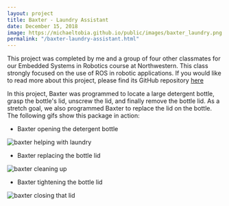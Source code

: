 ```yaml
---
layout: project
title: Baxter - Laundry Assistant
date: December 15, 2018
image: https://michaeltobia.github.io/public/images/baxter_laundry.png
permalink: "/baxter-laundry-assistant.html"
---
```


This project was completed by me and a group of four other classmates for our
Embedded Systems in Robotics course at Northwestern. This class strongly focused
on the use of ROS in robotic applications. If you would like to read more about
this project, please find its GitHub repository [here](https://github.com/am2512/baxter_final_project)

In this project, Baxter was programmed to locate a large detergent bottle,
grasp the bottle's lid, unscrew the lid, and finally remove the bottle lid. As
a stretch goal, we also programmed Baxter to replace the lid on the bottle. The
following gifs show this package in action:

* Baxter opening the detergent bottle


![baxter helping with laundry](https://michaeltobia.github.io/public/images/baxter_opening_lid.gif)


* Baxter replacing the bottle lid


![baxter cleaning up](https://michaeltobia.github.io/public/images/baxter_move_to_bottle.gif)


* Baxter tightening the bottle lid


![baxter closing that lid](https://michaeltobia.github.io/public/images/baxter_close_lid.gif)

